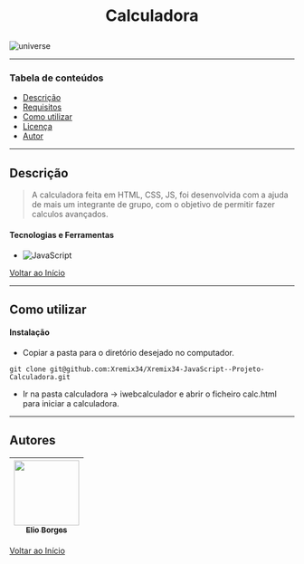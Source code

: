 # <p align="center">Calculadora</p>

![universe](https://user-images.githubusercontent.com/92939227/196685202-31da4529-db4c-445a-9032-bb855680ffe2.png)

---

### Tabela de conteúdos

- [Descrição](#descrição)
- [Requisitos](#requisitos)
- [Como utilizar](#Como-utilizar)
- [Licença](#licença)
- [Autor](#autor)

---

## Descrição

> A calculadora feita em HTML, CSS, JS, foi desenvolvida com a ajuda de mais um integrante de grupo, com o objetivo de permitir fazer calculos avançados.

#### Tecnologias e Ferramentas

- ![JavaScript](https://img.shields.io/badge/javascript-%23323330.svg?style=for-the-badge&logo=javascript&logoColor=%23F7DF1E)

[Voltar ao Início](#Calculadora)

---

## Como utilizar

#### Instalação
- <p>Copiar a pasta para o diretório desejado no computador.</p>
```git clone git@github.com:Xremix34/Xremix34-JavaScript--Projeto-Calculadora.git```
- <p>Ir na pasta calculadora -> iwebcalculador e abrir o ficheiro calc.html para iniciar a calculadora.</p>
---

## Autores

[<img src="https://avatars.githubusercontent.com/u/92939227?s=96&v=4" width=115> <br> <sub> Elio Borges </sub>](https://github.com/Xremix34)|
| :---: |

[Voltar ao Início](#Calculadora)
